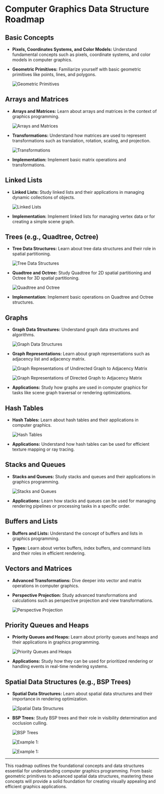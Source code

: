 # Computer Graphics Data Structure Roadmap


## Basic Concepts

- **Pixels, Coordinates Systems, and Color Models:** Understand fundamental concepts such as pixels, coordinate systems, and color models in computer graphics.
  
- **Geometric Primitives:** Familiarize yourself with basic geometric primitives like points, lines, and polygons.
  
  ![Geometric Primitives](https://github.com/TEEJORAM/Data-Structure-in-Computer-Graphics/assets/157878815/1478d382-17ba-4819-b06b-e092af9b0814)


## Arrays and Matrices

- **Arrays and Matrices:** Learn about arrays and matrices in the context of graphics programming.
  
  ![Arrays and Matrices](https://github.com/TEEJORAM/Data-Structure-in-Computer-Graphics/assets/157878815/2f7b161c-1ff2-441d-91b5-16a02afbb40d)

- **Transformations:** Understand how matrices are used to represent transformations such as translation, rotation, scaling, and projection.
  
  ![Transformations](https://github.com/TEEJORAM/Data-Structure-in-Computer-Graphics/assets/157878815/0ebf0161-0363-43db-ae6e-29167889fdcb)

- **Implementation:** Implement basic matrix operations and transformations.

## Linked Lists

- **Linked Lists:** Study linked lists and their applications in managing dynamic collections of objects.
  
  ![Linked Lists](https://github.com/TEEJORAM/Data-Structure-in-Computer-Graphics/assets/157878815/b80f033f-19d9-4726-b6aa-30650da9abad)

- **Implementation:** Implement linked lists for managing vertex data or for creating a simple scene graph.

## Trees (e.g., Quadtree, Octree)

- **Tree Data Structures:** Learn about tree data structures and their role in spatial partitioning.
  
  ![Tree Data Structures](https://github.com/TEEJORAM/Data-Structure-in-Computer-Graphics/assets/157878815/be2099d4-1fee-4623-9ee9-9d08e421f76c)

- **Quadtree and Octree:** Study Quadtree for 2D spatial partitioning and Octree for 3D spatial partitioning.
  
  ![Quadtree and Octree](https://github.com/TEEJORAM/Data-Structure-in-Computer-Graphics/assets/157878815/1acb3bf6-a6fa-4b25-b13e-027b18dac58b)

- **Implementation:** Implement basic operations on Quadtree and Octree structures.

## Graphs

- **Graph Data Structures:** Understand graph data structures and algorithms.
  
  ![Graph Data Structures](https://github.com/TEEJORAM/Data-Structure-in-Computer-Graphics/assets/157878815/d1d6be17-7f91-4fb6-8e4f-ade31469c392)

- **Graph Representations:** Learn about graph representations such as adjacency list and adjacency matrix.
  
  ![Graph Representations of Undirected Graph to Adjacency Matrix](https://github.com/TEEJORAM/Data-Structure-in-Computer-Graphics/assets/157878815/76c20928-ba02-4405-b3fd-3f749526864f)

  ![Graph Representations of Directed Graph to Adjacency Matrix](https://github.com/TEEJORAM/Data-Structure-in-Computer-Graphics/assets/157878815/5cc0bed0-4307-4598-aa30-97e3d6b788a2)

- **Applications:** Study how graphs are used in computer graphics for tasks like scene graph traversal or rendering optimizations.
  

## Hash Tables

- **Hash Tables:** Learn about hash tables and their applications in computer graphics.
  
  ![Hash Tables](https://github.com/TEEJORAM/Data-structure-in-Computer-Graphics/assets/157878815/22e8d16e-3b8a-48ce-961f-ce519976388c)

- **Applications:** Understand how hash tables can be used for efficient texture mapping or ray tracing.

  
## Stacks and Queues

- **Stacks and Queues:** Study stacks and queues and their applications in graphics programming.
  
  ![Stacks and Queues](https://github.com/TEEJORAM/Data-Structure-in-Computer-Graphics/assets/157878815/ea310063-c2eb-4825-9241-43e18cbda518)

- **Applications:** Learn how stacks and queues can be used for managing rendering pipelines or processing tasks in a specific order.

  
## Buffers and Lists

- **Buffers and Lists:** Understand the concept of buffers and lists in graphics programming.
  
- **Types:** Learn about vertex buffers, index buffers, and command lists and their roles in efficient rendering.
  

## Vectors and Matrices

- **Advanced Transformations:** Dive deeper into vector and matrix operations in computer graphics.
  
- **Perspective Projection:** Study advanced transformations and calculations such as perspective projection and view transformations.
  
  ![Perspective Projection](https://github.com/TEEJORAM/Data-Structure-in-Computer-Graphics/assets/157878815/7b57b1e1-6db7-4c37-a910-a6cf386944e3)


## Priority Queues and Heaps

- **Priority Queues and Heaps:** Learn about priority queues and heaps and their applications in graphics programming.
  
  ![Priority Queues and Heaps](https://github.com/TEEJORAM/Data-Structure-in-Computer-Graphics/assets/157878815/3822c80f-64ac-4c11-a030-c7f420a708a3)

- **Applications:** Study how they can be used for prioritized rendering or handling events in real-time rendering systems.
 

## Spatial Data Structures (e.g., BSP Trees)

- **Spatial Data Structures:** Learn about spatial data structures and their importance in rendering optimization.
  
  ![Spatial Data Structures](https://github.com/TEEJORAM/Data-Structure-in-Computer-Graphics/assets/157878815/ad570c8c-cc9e-4034-8aba-3c17835fb826)

- **BSP Trees:** Study BSP trees and their role in visibility determination and occlusion culling.
  
  ![BSP Trees](https://github.com/TEEJORAM/Data-Structure-in-Computer-Graphics/assets/157878815/669951c2-544c-46ea-9089-49168b53943f)

  ![Example 1:](https://github.com/TEEJORAM/Data-Structure-in-Computer-Graphics/assets/157878815/0f9b7eb9-dcf7-4c4f-8dab-64ce4ecc653f)

  ![Example 1:](https://github.com/TEEJORAM/Data-Structure-in-Computer-Graphics/assets/157878815/1c09dc98-1d07-44d7-88fa-0a6acbf525db)

---

This roadmap outlines the foundational concepts and data structures essential for understanding computer graphics programming. From basic geometric primitives to advanced spatial data structures, mastering these concepts will provide a solid foundation for creating visually appealing and efficient graphics applications.
